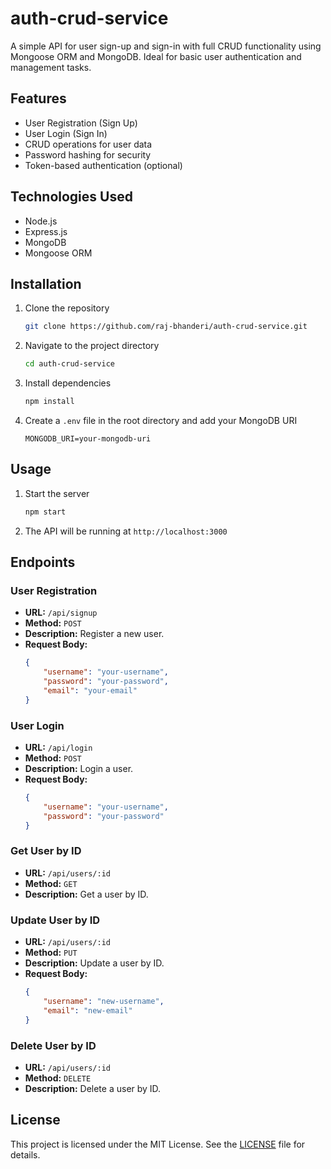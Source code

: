 # auth-crud-service

A simple API for user sign-up and sign-in with full CRUD functionality using Mongoose ORM and MongoDB. Ideal for basic user authentication and management tasks.

## Features
- User Registration (Sign Up)
- User Login (Sign In)
- CRUD operations for user data
- Password hashing for security
- Token-based authentication (optional)

## Technologies Used
- Node.js
- Express.js
- MongoDB
- Mongoose ORM

## Installation

1. Clone the repository
    ```sh
    git clone https://github.com/raj-bhanderi/auth-crud-service.git
    ```

2. Navigate to the project directory
    ```sh
    cd auth-crud-service
    ```

3. Install dependencies
    ```sh
    npm install
    ```

4. Create a `.env` file in the root directory and add your MongoDB URI
    ```
    MONGODB_URI=your-mongodb-uri
    ```

## Usage

1. Start the server
    ```sh
    npm start
    ```

2. The API will be running at `http://localhost:3000`

## Endpoints

### User Registration
- **URL:** `/api/signup`
- **Method:** `POST`
- **Description:** Register a new user.
- **Request Body:**
    ```json
    {
        "username": "your-username",
        "password": "your-password",
        "email": "your-email"
    }
    ```

### User Login
- **URL:** `/api/login`
- **Method:** `POST`
- **Description:** Login a user.
- **Request Body:**
    ```json
    {
        "username": "your-username",
        "password": "your-password"
    }
    ```

### Get User by ID
- **URL:** `/api/users/:id`
- **Method:** `GET`
- **Description:** Get a user by ID.

### Update User by ID
- **URL:** `/api/users/:id`
- **Method:** `PUT`
- **Description:** Update a user by ID.
- **Request Body:**
    ```json
    {
        "username": "new-username",
        "email": "new-email"
    }
    ```

### Delete User by ID
- **URL:** `/api/users/:id`
- **Method:** `DELETE`
- **Description:** Delete a user by ID.

## License

This project is licensed under the MIT License. See the [LICENSE](LICENSE) file for details.

